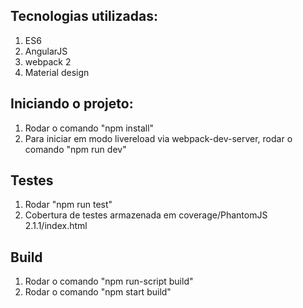 
## Tecnologias utilizadas:
1. ES6
2. AngularJS
3. webpack 2
5. Material design

## Iniciando o projeto:
1. Rodar o comando "npm install"
2. Para iniciar em modo livereload via webpack-dev-server, rodar o comando "npm run dev"

## Testes
1. Rodar "npm run test"
3. Cobertura de testes armazenada em coverage/PhantomJS 2.1.1/index.html

## Build
1. Rodar o comando "npm run-script build"
2. Rodar o comando "npm start build"


